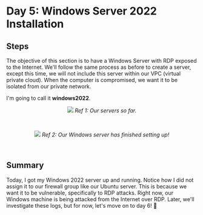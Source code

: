 # Day 5: Windows Server 2022 Installation
## Steps
The objective of this section is to have a Windows Server with RDP exposed to the Internet. We'll follow the same process as before to create a server, except this time, we will not include this server within our VPC (virtual private cloud). When the computer is compromised, we want it to be isolated from our private network. 

I'm going to call it **windows2022**.

<p align="center"><img src="https://i.imgur.com/NQyfpYA.png">
<i>Ref 1: Our servers so far.</i></p>
<br>

<p align="center"><img src="https://i.imgur.com/NF2Q2AR.png">
<i>Ref 2: Our Windows server has finished setting up!</i></p>
<br>

## Summary
Today, I got my Windows 2022 server up and running. Notice how I did not assign it to our firewall group like our Ubuntu server. This is because we want it to be vulnerable, specifically to RDP attacks. Right now, our Windows machine is being attacked from the Internet over RDP. Later, we'll investigate these logs, but for now, let's move on to day 6! 🥓
